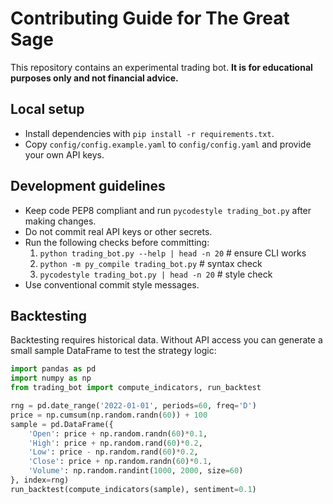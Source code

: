 # Contributing Guide for The Great Sage

This repository contains an experimental trading bot. **It is for educational purposes only and not financial advice.**

## Local setup
- Install dependencies with `pip install -r requirements.txt`.
- Copy `config/config.example.yaml` to `config/config.yaml` and provide your own API keys.

## Development guidelines
- Keep code PEP8 compliant and run `pycodestyle trading_bot.py` after making changes.
- Do not commit real API keys or other secrets.
- Run the following checks before committing:
  1. `python trading_bot.py --help | head -n 20`  # ensure CLI works
  2. `python -m py_compile trading_bot.py`        # syntax check
  3. `pycodestyle trading_bot.py | head -n 20`    # style check
- Use conventional commit style messages.

## Backtesting
Backtesting requires historical data. Without API access you can generate a small
sample DataFrame to test the strategy logic:

```python
import pandas as pd
import numpy as np
from trading_bot import compute_indicators, run_backtest

rng = pd.date_range('2022-01-01', periods=60, freq='D')
price = np.cumsum(np.random.randn(60)) + 100
sample = pd.DataFrame({
    'Open': price + np.random.randn(60)*0.1,
    'High': price + np.random.rand(60)*0.2,
    'Low': price - np.random.rand(60)*0.2,
    'Close': price + np.random.randn(60)*0.1,
    'Volume': np.random.randint(1000, 2000, size=60)
}, index=rng)
run_backtest(compute_indicators(sample), sentiment=0.1)
```
